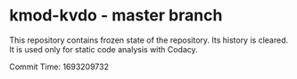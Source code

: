# kmod-kvdo - master branch

This repository contains frozen state of the repository.
Its history is cleared. It is used only for static code
analysis with Codacy.

Commit Time: 1693209732